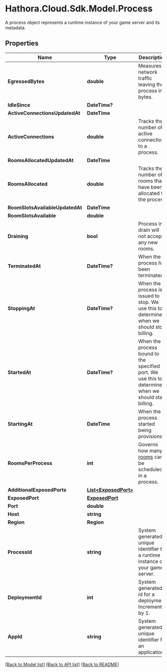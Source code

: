 # Hathora.Cloud.Sdk.Model.Process
A process object represents a runtime instance of your game server and its metadata.

## Properties

Name | Type | Description | Notes
------------ | ------------- | ------------- | -------------
**EgressedBytes** | **double** | Measures network traffic leaving the process in bytes. | 
**IdleSince** | **DateTime?** |  | 
**ActiveConnectionsUpdatedAt** | **DateTime** |  | 
**ActiveConnections** | **double** | Tracks the number of active connections to a process. | 
**RoomsAllocatedUpdatedAt** | **DateTime** |  | 
**RoomsAllocated** | **double** | Tracks the number of rooms that have been allocated to the process. | 
**RoomSlotsAvailableUpdatedAt** | **DateTime** |  | 
**RoomSlotsAvailable** | **double** |  | 
**Draining** | **bool** | Process in drain will not accept any new rooms. | 
**TerminatedAt** | **DateTime?** | When the process has been terminated. | 
**StoppingAt** | **DateTime?** | When the process is issued to stop. We use this to determine when we should stop billing. | 
**StartedAt** | **DateTime?** | When the process bound to the specified port. We use this to determine when we should start billing. | 
**StartingAt** | **DateTime** | When the process started being provisioned. | 
**RoomsPerProcess** | **int** | Governs how many [rooms](https://hathora.dev/docs/concepts/hathora-entities#room) can be scheduled in a process. | 
**AdditionalExposedPorts** | [**List&lt;ExposedPort&gt;**](ExposedPort.md) |  | 
**ExposedPort** | [**ExposedPort**](ExposedPort.md) |  | [optional] 
**Port** | **double** |  | 
**Host** | **string** |  | 
**Region** | **Region** |  | 
**ProcessId** | **string** | System generated unique identifier to a runtime instance of your game server. | 
**DeploymentId** | **int** | System generated id for a deployment. Increments by 1. | 
**AppId** | **string** | System generated unique identifier for an application. | 

[[Back to Model list]](../README.md#documentation-for-models) [[Back to API list]](../README.md#documentation-for-api-endpoints) [[Back to README]](../README.md)

